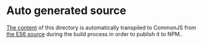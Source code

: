 # Auto generated source

[The content](./index.js) of this directory is automatically transpiled to CommonJS from [the ES6 source](./src) 
during the build process in order to publish it to NPM..
